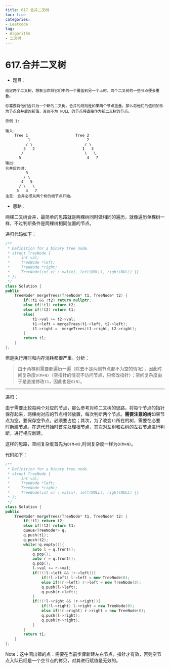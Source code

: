 ```yaml
---
title: 617.合并二叉树
toc: true
categories:
- Leetcode
tag: 
- Algorithm
- 二叉树
---
```


# 617.合并二叉树

- 题目：

```
给定两个二叉树，想象当你将它们中的一个覆盖到另一个上时，两个二叉树的一些节点便会重叠。

你需要将他们合并为一个新的二叉树。合并的规则是如果两个节点重叠，那么将他们的值相加作为节点合并后的新值，否则不为 NULL 的节点将直接作为新二叉树的节点。

示例 1:

输入: 
	Tree 1                     Tree 2                  
          1                         2                             
         / \                       / \                            
        3   2                     1   3                        
       /                           \   \                      
      5                             4   7                  
输出: 
合并后的树:
	     3
	    / \
	   4   5
	  / \   \ 
	 5   4   7
注意: 合并必须从两个树的根节点开始。

```

<!--more-->

- 思路：

两棵二叉树合并，最简单的思路就是两棵树同时做相同的遍历，就像遍历单棵树一样，不过判断条件是两棵树相同位置的节点。

递归代码如下：

```c++
/**
 * Definition for a binary tree node.
 * struct TreeNode {
 *     int val;
 *     TreeNode *left;
 *     TreeNode *right;
 *     TreeNode(int x) : val(x), left(NULL), right(NULL) {}
 * };
 */
class Solution {
public:
    TreeNode* mergeTrees(TreeNode* t1, TreeNode* t2) {
        if(!t1 && !t2) return nullptr;
        else if(!t1) return t2;
        else if(!t2) return t1;
        else{
            t1->val += t2->val;
            t1->left = mergeTrees(t1->left, t2->left);
            t1->right =  mergeTrees(t1->right, t2->right);
        }
        return t1;
    }
};
```

但是执行用时和内存消耗都很严重。分析：

> 由于两棵树需要都遍历一遍（除去不是两侧节点都不为空的情况），因此时间复杂度`O(M+N)`（空指针的情况不访问节点，只修改指针）；空间复杂度由于是直接修改`t1`，因此也是`O(N)`。

***

递归：

由于需要比较每两个对应的节点，那么参考对称二叉树的思路，将每个节点的指针保存起来，两棵树对应的节点相邻放置，每次判断两个节点。**需要注意的树**如果节点为空，要保存空节点，必须要占位；其次，为了改变`t1`所在的树，需要在必要时新建节点。在迭代开始时首先处理根节点，其次对左树和右树的左右节点进行判断，进行相应新建。

这样的思路，空间复杂度首先为`O(M+N)`,时间复杂度一样为`O(M+N)`。

代码如下：

```c++
/**
 * Definition for a binary tree node.
 * struct TreeNode {
 *     int val;
 *     TreeNode *left;
 *     TreeNode *right;
 *     TreeNode(int x) : val(x), left(NULL), right(NULL) {}
 * };
 */
class Solution {
public:
    TreeNode* mergeTrees(TreeNode* t1, TreeNode* t2) {
        if(!t1) return t2;
        else if(!t2) return t1;
        queue<TreeNode*> q;
        q.push(t1);
        q.push(t2);
        while(!q.empty()){
            auto l = q.front();
            q.pop();
            auto r = q.front();
            q.pop();
            l->val += r->val;
            if(!(!l->left && !r->left)){
                if(!l->left) l->left = new TreeNode(0);
                else if(!r->left) r->left = new TreeNode(0);
                q.push(l->left);
                q.push(r->left);
            }
            if(!(!l->right && !r->right)){
                if(!l->right) l->right = new TreeNode(0);
                else if(!r->right) r->right = new TreeNode(0);
                q.push(l->right);
                q.push(r->right);
            }            
        }
        return t1;       
    }
};
```

Note：这中间出错的点：需要在当前步骤新建左右节点，指针才有效，否则空节点入队已经是一个空节点的拷贝，对其进行赋值是无效的。

